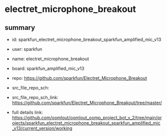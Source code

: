 # electret_microphone_breakout
 
## summary 
* id: sparkfun_electret_microphone_breakout_sparkfun_amplified_mic_v13
* user: sparkfun
* name: electret_microphone_breakout
* board: sparkfun_amplified_mic_v13
* repo: https://github.com/sparkfun/Electret_Microphone_Breakout



* src_file_repo_sch: 
* src_file_repo_sch_link: https://github.com/sparkfun/Electret_Microphone_Breakout/tree/master/
* full details link: https://github.com/oomlout/oomlout_oomp_project_bot_v_2/tree/main/projects/sparkfun_electret_microphone_breakout_sparkfun_amplified_mic_v13/current_version/working  







